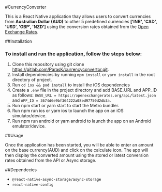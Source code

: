 #CurrencyConverter

This is a React Native application thay allows users to convert currencies from **Australian Dollar (AUD)** to other 5 predefined currencies **['INR', 'CAD', 'USD', 'GBP', 'NZD']** using the conversion rates obtained from the [Open Exchange Rates](https://docs.openexchangerates.org/).

##Installation

### To install and run the application, follow the steps below:

1. Clone this repository using git clone https://gitlab.com/ParasK/currencyconvertor.git.
2. Install dependencies by running `npm install` or `yarn install` in the root directory of project.
3. Run `cd ios && pod install` to install the iOS dependencies
4. Create a `.env` file in the project directory and add BASE_URL and APP_ID as follows: `BASE_URL = https://openexchangerates.org/api/latest.json` and `APP_ID = 3674d6e9bf364222a08ed97750d2db3a`.
5. Run npm start or yarn start to start the Metro bundler.
6. Run npm run ios or yarn ios to launch the app on an iOS simulator/device.
7. Run npm run android or yarn android to launch the app on an Android emulator/device.

##Usage

Once the application has been started, you will be able to enter an amount on the base currency(AUD) and click on the calculate icon. The app will then display the converted amount using the stored or latest conversion rates obtained from the API or Async storage.

##Dependecies

- `@react-native-async-storage/async-storage`
- `react-native-config`
